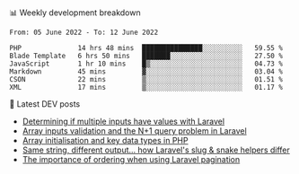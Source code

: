 📊 Weekly development breakdown
<!--START_SECTION:waka-->

```text
From: 05 June 2022 - To: 12 June 2022

PHP              14 hrs 48 mins  ███████████████░░░░░░░░░░   59.55 %
Blade Template   6 hrs 50 mins   ███████░░░░░░░░░░░░░░░░░░   27.50 %
JavaScript       1 hr 10 mins    █▒░░░░░░░░░░░░░░░░░░░░░░░   04.73 %
Markdown         45 mins         ▓░░░░░░░░░░░░░░░░░░░░░░░░   03.04 %
CSON             22 mins         ▒░░░░░░░░░░░░░░░░░░░░░░░░   01.51 %
XML              17 mins         ▒░░░░░░░░░░░░░░░░░░░░░░░░   01.17 %
```

<!--END_SECTION:waka-->

📕 Latest DEV posts
<!-- BLOG-POST-LIST:START -->
- [Determining if multiple inputs have values with Laravel](https://dev.to/michaelvickersuk/determining-if-multiple-inputs-have-values-with-laravel-km6)
- [Array inputs validation and the N+1 query problem in Laravel](https://dev.to/michaelvickersuk/array-inputs-validation-and-the-n1-query-problem-in-laravel-2agb)
- [Array initialisation and key data types in PHP](https://dev.to/michaelvickersuk/array-initialisation-and-key-data-types-in-php-1e5b)
- [Same string, different output... how Laravel&#39;s slug &amp; snake helpers differ](https://dev.to/michaelvickersuk/same-string-different-output-how-laravels-slug-snake-helpers-differ-1ccj)
- [The importance of ordering when using Laravel pagination](https://dev.to/michaelvickersuk/the-importance-of-ordering-when-using-laravel-pagination-1e37)
<!-- BLOG-POST-LIST:END -->
